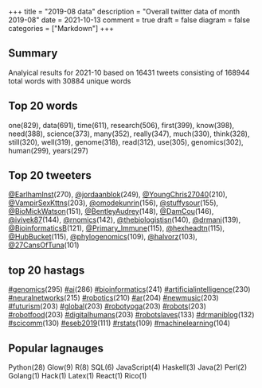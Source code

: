 +++
title = "2019-08 data"
description = "Overall twitter data of month 2019-08"
date = 2021-10-13
comment = true
draft = false
diagram = false
categories = ["Markdown"]
+++

## Summary
Analyical results for 2021-10 based on 16431 tweets consisting of 168944 total words with 30884 unique words


## Top 20 words
one(829), data(691), time(611), research(506), first(399), know(398), need(388), science(373), many(352), really(347), much(330), think(328), still(320), well(319), genome(318), read(312), use(305), genomics(302), human(299), years(297)

## Top 20 tweeters
[@EarlhamInst](https://twitter.com/EarlhamInst)(270), [@jordaanblok](https://twitter.com/jordaanblok)(249), [@YoungChris27040](https://twitter.com/YoungChris27040)(210), [@VampirSexKttns](https://twitter.com/VampirSexKttns)(203), [@omodekunrin](https://twitter.com/omodekunrin)(156), [@stuffysour](https://twitter.com/stuffysour)(155), [@BioMickWatson](https://twitter.com/BioMickWatson)(151), [@BentleyAudrey](https://twitter.com/BentleyAudrey)(148), [@DamCou](https://twitter.com/DamCou)(146), [@ivivek87](https://twitter.com/ivivek87)(144), [@rnomics](https://twitter.com/rnomics)(142), [@thebiologistisn](https://twitter.com/thebiologistisn)(140), [@drmani](https://twitter.com/drmani)(139), [@BioinformaticsB](https://twitter.com/BioinformaticsB)(121), [@Primary_Immune](https://twitter.com/Primary_Immune)(115), [@hexheadtn](https://twitter.com/hexheadtn)(115), [@HubBucket](https://twitter.com/HubBucket)(115), [@phylogenomics](https://twitter.com/phylogenomics)(109), [@halvorz](https://twitter.com/halvorz)(103), [@27CansOfTuna](https://twitter.com/27CansOfTuna)(101)

## top 20 hastags
[#genomics](https://twitter.com/hashtag/genomics)(295) [#ai](https://twitter.com/hashtag/ai)(286) [#bioinformatics](https://twitter.com/hashtag/bioinformatics)(241) [#artificialintelligence](https://twitter.com/hashtag/artificialintelligence)(230) [#neuralnetworks](https://twitter.com/hashtag/neuralnetworks)(215) [#robotics](https://twitter.com/hashtag/robotics)(210) [#ar](https://twitter.com/hashtag/ar)(204) [#newmusic](https://twitter.com/hashtag/newmusic)(203) [#futurism](https://twitter.com/hashtag/futurism)(203) [#global](https://twitter.com/hashtag/global)(203) [#robotyoga](https://twitter.com/hashtag/robotyoga)(203) [#robots](https://twitter.com/hashtag/robots)(203) [#robotfood](https://twitter.com/hashtag/robotfood)(203) [#digitalhumans](https://twitter.com/hashtag/digitalhumans)(203) [#robotslaves](https://twitter.com/hashtag/robotslaves)(133) [#drmaniblog](https://twitter.com/hashtag/drmaniblog)(132) [#scicomm](https://twitter.com/hashtag/scicomm)(130) [#eseb2019](https://twitter.com/hashtag/eseb2019)(111) [#rstats](https://twitter.com/hashtag/rstats)(109) [#machinelearning](https://twitter.com/hashtag/machinelearning)(104)

## Popular lagnauges
Python(28) Glow(9) R(8) SQL(6) JavaScript(4) Haskell(3) Java(2) Perl(2) Golang(1) Hack(1) Latex(1) React(1) Rico(1)
